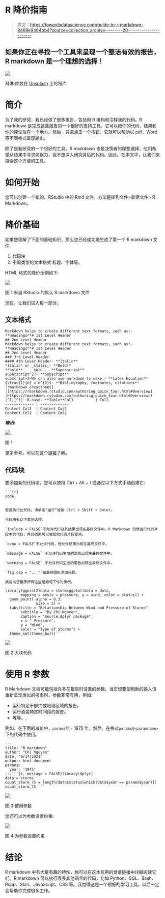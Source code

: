 # R 降价指南

> 原文：<https://towardsdatascience.com/guide-to-r-markdown-8468e6464bb4?source=collection_archive---------20----------------------->

## 如果你正在寻找一个工具来呈现一个整洁有效的报告，R markdown 是一个理想的选择！

![](img/31c0e5f9331d168418b810ce3707299a.png)

科琳·库兹在 [Unsplash](https://unsplash.com?utm_source=medium&utm_medium=referral) 上的照片

# **简介**

为了我的研究，我已经做了很多报告，包括用 R 编码和注释我的代码。R markdown 是完成这些报告的一个很好的支持工具。它可以把你的代码、结果和你的评论放在一个地方。然后，只需点击一个按钮，它就可以帮助以 pdf、Word 等不同格式呈现输出。

除了是我研究的一个很好的工具，R markdown 也是决策者的理想选择，他们希望从结果中寻求洞察力，但不想深入研究背后的代码。因此，在本文中，让我们来探索这个方便的工具。

# 如何开始

您可以创建一个新的。RStudio 中的 Rmd 文件，方法是转到文件>新建文件> R Markdown。

# 降价基础

如果您理解了下面的基础知识，那么您已经成功地生成了第一个 R markdown 文件:

1.  代码块
2.  不同类型的文本格式:标题、字体等。

HTML 格式的降价示例如下:

![](img/32761b788608775335a859a9680bf784.png)

图 1:来自 RStudio 的默认 R markdown 文件

现在，让我们进入每一部分。

## 文本格式

```
Markdown helps to create different text formats, such as:- **Headings**# 1st Level Header
## 2nd Level Header
Markdown helps to create different text formats, such as:- **Headings**# 1st Level Header
## 2nd Level Header
### 3rd Level Header
#### 4th Lever Header- **Italic**  
*italic* or _italic_- **Bold**  
**bold**   __bold__- **Superscript**  
superscript^2^- **Subscript**  
subscript~2~We can also use markdown to make:- **Latex Equation**  
$\frac{1}{n} = n^{2}$- **Bibliography, footnotes, citations**  
[rmarkdown cheatsheet]([https://rmarkdown.rstudio.com/authoring_quick_tour.html#Overview](https://rmarkdown.rstudio.com/authoring_quick_tour.html#Overview)) [^1][^1]: R-base- **Table**Col1          | Col2
------------- | -------------
Content Col1  | Content Col2
Content Col1  | Content Col2
```

***输出:***

![](img/1f3449088db948b84aa12a8f207ccdda.png)

图 1

更多参考，可以在这个[链接](https://rpubs.com/svcuonghvktqs/366237)了解。

## 代码块

要添加新的代码块，您可以使用 Ctrl + Alt + I 或通过以下方式手动创建它:

```
```{r}
code
```
```

若要执行此代码，请单击“运行”或按 Ctrl + Shift + Enter。

代码块有以下本地选项:

`include = FALSE`不允许代码及其结果出现在最终文件中。R Markdown 仍然运行代码片段中的代码，并且结果可以被其他代码片段使用。

`echo = FALSE`不允许代码，但允许结果出现在最终文件中。

`message = FALSE` 不允许代码生成的消息出现在最终文件中。

`warning = FALSE` 不允许代码生成的警告出现在最终文件中。

`fig.cap = "..."`给最终图形添加标题。

我将向您展示所有这些是如何工作的示例。

```
```{r,fig.cap = "Relationship between wind and pressure",  echo = FALSE, message = FALSE}library(dplyr)
library(ggplot2)data = stormsggplot(data = data,
       mapping = aes(x = pressure, y = wind, color = status)) +
  geom_point( alpha = 0.3,
              size = 2) +
  labs(title = "Relationship Between Wind and Pressure of Storms",
       subtitle = "By Chi Nguyen",
       caption = "Source:dplyr package",
       x = " Pressure",
       y = "Wind",
       color = "Type of Storms") + 
  theme_set(theme_bw())```
```

![](img/198657fe58eefcf68294b27362475b41.png)

图 2:大块代码

# 使用 R 参数

R Markdown 文档可能包括许多在报告时设置的参数。当您想要使用新的输入值重新呈现类似的报表时，参数非常有用，例如:

*   运行特定于部门或地理区域的报告。
*   运行涵盖特定时间段的报告。
*   等等。,

例如，在下面的减价中，`params`年= 1975 年。然后，在格式`params$<paramname>`下的代码中使用。

```
---
title: "R markdown"
author: "Chi Nguyen"
date: "9/17/2021"
output: html_document
params: 
  year: '1975'
---```{r, message = FALSE}library(dplyr)
data = storms 
count_storm_75 = length(data$status[which(data$year == params$year)])
count_storm_75 ```
```

![](img/cd6e06846f5f4998e895a2ae63b4278d.png)

图 3:使用参数

您还可以为参数设置约束:

![](img/d7af28e01a64c9631eea176d32aaa8d0.png)

图 4:为参数设置约束

# 结论

R markdown 中有大量有趣的特性，你可以在这本有用的食谱[链接](https://bookdown.org/yihui/rmarkdown-cookbook/how-to-read-this-book.html)中详细阅读它们。R markdown 可以执行很多其他语言的代码，比如 Python、SQL、Bash、Rcpp、Stan、JavaScript、CSS 等。我觉得这是一个很好的学习工具，以后一定会帮助你完成很多工作。